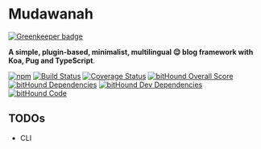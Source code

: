 # Mudawanah

[![Greenkeeper badge](https://badges.greenkeeper.io/RagibHasin/mudawanah.svg)](https://greenkeeper.io/)

**A simple, plugin-based, minimalist, multilingual 😌 blog framework with Koa, Pug and TypeScript**.

[![npm](https://img.shields.io/npm/v/mudawanah.svg)](https://www.npmjs.com/package/mudawanah)
[![Build Status](https://travis-ci.org/RagibHasin/mudawanah.svg?branch=master)](https://travis-ci.org/RagibHasin/mudawanah)
[![Coverage Status](https://coveralls.io/repos/github/RagibHasin/mudawanah/badge.svg?branch=master)](https://coveralls.io/github/RagibHasin/mudawanah?branch=master)
[![bitHound Overall Score](https://www.bithound.io/github/RagibHasin/mudawanah/badges/score.svg)](https://www.bithound.io/github/RagibHasin/mudawanah)
[![bitHound Dependencies](https://www.bithound.io/github/RagibHasin/mudawanah/badges/dependencies.svg)](https://www.bithound.io/github/RagibHasin/mudawanah/master/dependencies/npm)
[![bitHound Dev Dependencies](https://www.bithound.io/github/RagibHasin/mudawanah/badges/devDependencies.svg)](https://www.bithound.io/github/RagibHasin/mudawanah/master/dependencies/npm)
[![bitHound Code](https://www.bithound.io/github/RagibHasin/mudawanah/badges/code.svg)](https://www.bithound.io/github/RagibHasin/mudawanah)

## TODOs

* CLI
